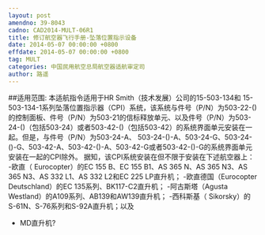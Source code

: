 ```yaml
---
layout: post
amendno: 39-8043
cadno: CAD2014-MULT-06R1
title: 修订航空器飞行手册-坠落位置指示设备
date: 2014-05-07 00:00:00 +0800
effdate: 2014-05-07 00:00:00 +0800
tag: MULT
categories: 中国民用航空总局航空器适航审定司
author: 路遥
---
```


##适用范围:
本适航指令适用于HR Smith（技术发展）公司的15-503-134和 15-503-134-1系列坠落位置指示器（CPI）系统，该系统与件号（P/N）为503-22-()的控制面板、件号（P/N）为503-21的信标释放单元、以及件号（P/N）为503-24-()（包括503-24）或者503-42-()（包括503-42）的系统界面单元安装在一起。但是，与件号（P/N）为503-24-A、 503-24-()-A、503-24-G、503-24-()-G、503-42-A、503-42-()-A、503-42-G或者503-42-()-G的系统界面单元安装在一起的CPI除外。
据知，该CPI系统安装在但不限于安装在下述航空器上：
-欧直（ Eurocopter）的EC 155 B、EC 155 B1、AS 365 N、AS 365 N3、AS 365 N3、AS 332 L1、AS 332 L2和EC 225 LP直升机；
-欧直德国（Eurocopter Deutschland）的EC 135系列、BK117-C2直升机；
-阿古斯塔（Agusta Westland）的A109系列、AB139和AW139直升机；
-西科斯基（ Sikorsky）的S-61N、S-76系列和S-92A直升机；以及
- MD直升机?

